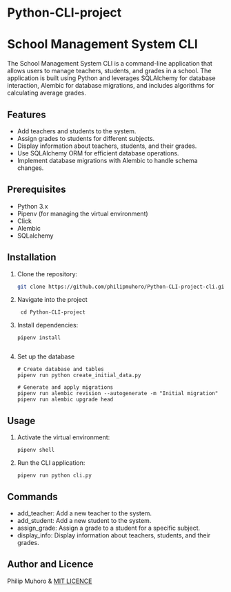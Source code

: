 # Python-CLI-project
# School Management System CLI

The School Management System CLI is a command-line application that allows users to manage teachers, students, and grades in a school. The application is built using Python and leverages SQLAlchemy for database interaction, Alembic for database migrations, and includes algorithms for calculating average grades.

## Features

- Add teachers and students to the system.
- Assign grades to students for different subjects.
- Display information about teachers, students, and their grades.
- Use SQLAlchemy ORM for efficient database operations.
- Implement database migrations with Alembic to handle schema changes.

## Prerequisites

- Python 3.x
- Pipenv (for managing the virtual environment)
- Click
- Alembic
- SQLalchemy

## Installation

1. Clone the repository:

   ```bash
   git clone https://github.com/philipmuhoro/Python-CLI-project-cli.git
   
2. Navigate into the project
   ``` 
    cd Python-CLI-project
   ```

3. Install dependencies: 
   ``` 
   pipenv install
 
   ```
4. Set up the database
   ```
   # Create database and tables
   pipenv run python create_initial_data.py

   # Generate and apply migrations
   pipenv run alembic revision --autogenerate -m "Initial migration"
   pipenv run alembic upgrade head

   ```
## Usage
1. Activate the virtual environment:
   ```
   pipenv shell
   ```
2. Run the CLI application:
   ```
   pipenv run python cli.py
   ```

## Commands
- add_teacher: Add a new teacher to the system.
- add_student: Add a new student to the system.
- assign_grade: Assign a grade to a student for a specific subject.
- display_info: Display information about teachers, students, and their grades.

## Author and Licence
Philip Muhoro & [MIT LICENCE](LICENSE)